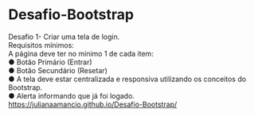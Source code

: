 # Desafio-Bootstrap
Desafio 1- Criar uma tela de login. <br> 
Requisitos mínimos:<br> A página deve ter no mínimo 1 de cada item:<br>  ●	Botão Primário (Entrar)<br> ●	Botão Secundário (Resetar)<br> ●	A tela deve estar centralizada e responsiva utilizando os conceitos do Bootstrap.<br> ●	Alerta informando que já foi logado.<br> https://julianaamancio.github.io/Desafio-Bootstrap/
